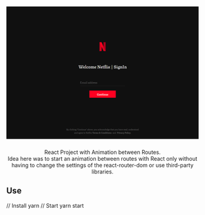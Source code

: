 <h1 align="center">
  <img width="800" alt="Netflix Animation Sign" src="https://github.com/uxmarinho/react-netflix-animation-sign/blob/master/netflix-anime.png?raw=true">
</h1>

<p align="center">
  React Project with Animation between Routes.</br>
  Idea here was to start an animation between routes with React only without having to change the settings of the react-router-dom or use third-party libraries.
</p>

## Use
// Install
yarn
// Start
yarn start
